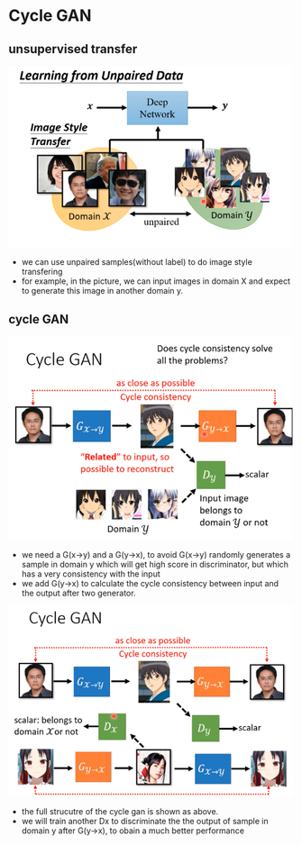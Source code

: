 # Cycle GAN

## unsupervised transfer

![image](https://github.com/KobryLee/ML-2021Spring-NTU-hws/blob/main/notes/statics/lecture6/28-unsup-transfer.png)

* we can use unpaired samples(without label) to do image style transfering
* for example, in the picture, we can input images in domain X and expect to generate this image in another domain y.

## cycle GAN

![image](https://github.com/KobryLee/ML-2021Spring-NTU-hws/blob/main/notes/statics/lecture6/29-cycle-gan.png)

* we need a G(x->y) and a G(y->x), to avoid G(x->y) randomly generates a sample in domain y which will get high score in discriminator, but which has a very consistency with the input
* we add G(y->x) to calculate the cycle consistency between input and the output after two generator.

![image](https://github.com/KobryLee/ML-2021Spring-NTU-hws/blob/main/notes/statics/lecture6/30-cycle-gan.png)

* the full strucutre of the cycle gan is shown as above.
* we will train another Dx to discriminate the the output of sample in domain y after G(y->x), to obain a much better performance



